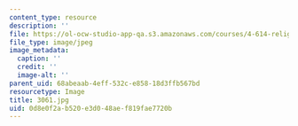 ```yaml
---
content_type: resource
description: ''
file: https://ol-ocw-studio-app-qa.s3.amazonaws.com/courses/4-614-religious-architecture-and-islamic-cultures-fall-2002/0d8e0f2ab520e3d048aef819fae7720b_3061.jpg
file_type: image/jpeg
image_metadata:
  caption: ''
  credit: ''
  image-alt: ''
parent_uid: 68abeaab-4eff-532c-e858-18d3ffb567bd
resourcetype: Image
title: 3061.jpg
uid: 0d8e0f2a-b520-e3d0-48ae-f819fae7720b
---
```


